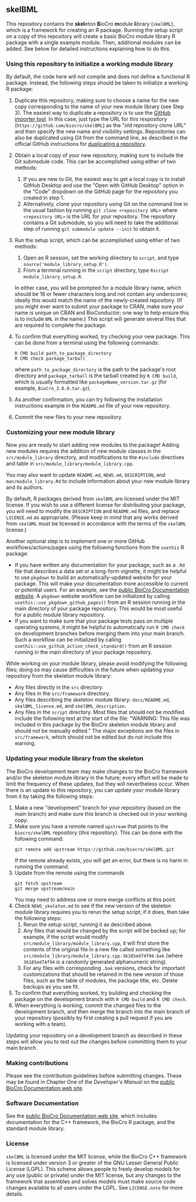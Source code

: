 <!-- WARNING: This file was included in this package by the the skeleton BioCro
     module library and should not be manually edited -->

## skelBML

This repository contains the **skel**eton **B**ioCro **m**odule **l**ibrary
(`skelBML`), which is a framework for creating an R package. Running the setup
script on a copy of this repository will create a basic BioCro module library R
package with a single example module. Then, additional modules can be added. See
below for detailed instructions explaining how to do this.

### Using this repository to initialize a working module library

By default, the code here will not compile and does not define a functional R
package. Instead, the following steps should be taken to initialize a working R
package:
1. Duplicate this repository, making sure to choose a name for the new copy
   corresponding to the name of your new module library (see Step 3). The
   easiest way to duplicate a repository is to use the
   [GitHub importer tool](https://github.com/new/import). In this case, just
   type the URL for this respository (`https://github.com/biocro/skelBML`) as
   the "old repository clone URL" and then specify the new name and visibility
   settings. Repositories can also be duplicated using Git from the command
   line, as described in the official GitHub instructions for
   [duplicating a repository](https://docs.github.com/en/repositories/creating-and-managing-repositories/duplicating-a-repository).
2. Obtain a local copy of your new repository, making sure to include the Git
   submodule code. This can be accomplished using either of two methods:
   1. If you are new to Git, the easiest way to get a local copy is to install
      GitHub Desktop and use the "Open with GitHub Desktop" option in the "Code"
      dropdown on the GitHub page for the repository you created in step 1.
   2. Alternatively, clone your repository using Git on the command
      line in the usual fashion by running `git clone <repository URL>` where
      `<repository URL>` is the URL for your repository. The repository
      contains a Git submodule, so you will need to take the additional step of
      running `git submodule update --init` to obtain it.
3. Run the setup script, which can be accomplished using either of two
   methods:
   1. Open an R session, set the working directory to `script`, and type
      `source('module_library_setup.R')`.
   2. From a terminal running in the `script` directory, type
      `Rscript module_library_setup.R`.

   In either case, you will be prompted for a module library name, which should
   be 16 or fewer characters long and not contain any underscores; ideally this
   would match the name of the newly-created repository. (If you might ever want
   to submit your package to CRAN, make sure your name is unique on CRAN and
   BioConductor; one way to help ensure this is to include `BML` in the name.)
   This script will generate several files that are required to complete the
   package.
5. To confirm that everything worked, try checking your new package. This can be
   done from a terminal using the following commands:
   ```
   R CMD build path_to_package_directory
   R CMD check package_tarball
   ```
   where `path_to_package_directory` is the path to the package's root directory
   and `package_tarball` is the tarball created by `R CMD build`, which is
   usually formatted like `packageName_version.tar.gz` (for example,
   `BioCro_3.0.0.tar.gz`).
6. As another confirmation, you can try following the installation instructions
   example in the `README.md` file of your new repository.
7. Commit the new files to your new repository.

### Customizing your new module library

Now you are ready to start adding new modules to the package! Adding new modules
requires the addition of new module classes in the `src/module_library`
directory, and modifications to the `#include` directives and table in
`src/module_library/module_library.cpp`.

You may also want to update `README.md`, `NEWS.md`, `DESCRIPTION`, and
`man/module_library.Rd` to include information about your new module library and
its authors.

By default, R packages derived from `skelBML` are licensed under the MIT
license. If you wish to use a different license for distributing your package,
you will need to modify the `DESCRIPTION` and `README.md` files, and replace
`LICENSE.md` as appropriate. (Please keep in mind that any works derived
from `skelBML` must be licensed in accordance with the terms of the `skelBML`
license.)

Another optional step is to implement one or more GitHub workflows/actions/pages
using the following functions from the `usethis` R package:
- If you have written any documentation for your package, such as a `.Rd` file
  that describes a data set or a long-form vignette, it might be helpful to use
  `pkgdown` to build an automatically-updated website for your package. This
  will make your documentation more accessible to current or potential users.
  For an example, see the [public BioCro Documentation
  website](https://biocro.github.io). A `pkgdown` website workflow can be
  initialized by calling `usethis::use_pkgdown_github_pages()` from an R session
  running in the main directory of your package repository. This would be most
  useful for a public module library repository.
- If you want to make sure that your package tests pass on multiple operating
  systems, it might be helpful to automatically run `R CMD check` on development
  branches before merging them into your main branch. Such a workflow can be
  initialized by calling `usethis::use_github_action_check_standard()` from an
  R session running in the main directory of your package repository.

While working on your module library, please avoid modifying the following
files; doing so may cause difficulties in the future when updating your
repository from the skeleton module library:
- Any files directly in the `src` directory.
- Any files in the `src/framework` directory.
- Any files describing the skeleton module library: `docs/README.md`,
  `skelBML_license.md`, and `skelBML_description`.
- Any files in the `script` directory.
Most files that should not be modified include the following text at the start
of the file: "WARNING: This file was included in this package by the BioCro
skeleton module library and should not be manually edited." The major exceptions
are the files in `src/framework`, which should not be edited but do not include
this warning.

### Updating your module library from the skeleton

The BioCro development team may make changes to the BioCro framework and/or the
skeleton module library in the future; every effort will be made to limit the
frequency of these updates, but they will nevertheless occur. When there is an
update to this repository, you can update your module library from it by taking
the following steps:
1. Make a new "development" branch for your repository (based on the main
   branch) and make sure this branch is checked out in your working copy.
2. Make sure you have a remote named `upstream` that points to the
   `biocro/skelBML` repository (_this_ repository). This can be done with the
   following command:
   ```
   git remote add upstream https://github.com/biocro/skelBML.git
   ```
   If the remote already exists, you will get an error, but there is no harm in
   running the command.
3. Update from the remote using the commands
   ```
   git fetch upstream
   git merge upstream/main
   ```
   You may need to address one or more merge conflicts at this point.
4. Check `NEWS_skeleton.md` to see if the new version of the skeleton module
   library requires you to rerun the setup script; if it does, then take the
   following steps:
   1. Rerun the setup script, running it as described above.
   2. Any files that would be changed by the script will be backed up; for
      example, if the script would modify
      `src/module_library/module_library.cpp`, it will first store the contents
      of the original file in a new file called something like
      `src/module_library/module_library.cpp-36185ed74f94.bak` (where
      `36185ed74f94` is a randomly generated alphanumeric string).
   3. For any files with corresponding `.bak` versions, check for important
      customizations that should be retained in the new version of those files,
      such as the table of modules, the package title, etc. Delete backups as
      you see fit.
5. To confirm that everything worked, try building and checking the package on
   the development branch with `R CMD build` and `R CMD check`.
6. When everything is working, commit the changed files to the development
   branch, and then merge the branch into the main branch of your repository
   (possibly by first creating a pull request if you are working with a team).

Updating your repository on a development branch as described in these steps
will allow you to test out the changes before committing them to your main
branch.

### Making contributions

Please see the contribution guidelines before submitting changes.
These may be found in Chapter One of the _Developer's Manual_ on the
[public BioCro Documentation web site](https://biocro.github.io).

### Software Documentation

See the [public BioCro Documentation web
site](https://biocro.github.io), which includes documentation for the C++
framework, the BioCro R package, and the standard module library.

### License

`skelBML` is licensed under the MIT license, while the BioCro C++ framework is
licensed under version 3 or greater of the GNU Lesser General Public License
(LGPL). This scheme allows people to freely develop models for any use (public
or private) under the MIT license, but any changes to the framework that
assembles and solves models must make source code changes available to all users
under the LGPL. See `LICENSE.note` for more details.
